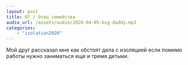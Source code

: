 ```yaml
---
layout: post
title: 07 / Отец семейства
audio_url: /assets/audio/2020-04-05-big-daddy.mp3
categories: 
    - "isolation2020"
---
```

Мой друг рассказал мне как обстоят дела с изоляцией если помимо работы нужно заниматься еще и тремя детьми.